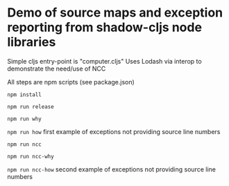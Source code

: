 # Demo of source maps and exception reporting from shadow-cljs node libraries

Simple cljs entry-point is "computer.cljs"
Uses Lodash via interop to demonstrate the need/use of NCC

All steps are npm scripts (see package.json)

`npm install`

`npm run release`

`npm run why`

`npm run how`  first example of exceptions not providing source line numbers

`npm run ncc`

`npm run ncc-why`

`npm run ncc-how`   second example of exceptions not providing source line numbers
